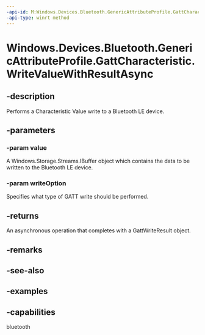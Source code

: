 ```yaml
---
-api-id: M:Windows.Devices.Bluetooth.GenericAttributeProfile.GattCharacteristic.WriteValueWithResultAsync(Windows.Storage.Streams.IBuffer,Windows.Devices.Bluetooth.GenericAttributeProfile.GattWriteOption)
-api-type: winrt method
---
```


<!-- Method syntax.
public IAsyncOperation<GattWriteResult> GattCharacteristic.WriteValueWithResultAsync(IBuffer value, GattWriteOption writeOption)
-->

# Windows.Devices.Bluetooth.GenericAttributeProfile.GattCharacteristic.WriteValueWithResultAsync

## -description
Performs a Characteristic Value write to a Bluetooth LE device.

## -parameters
### -param value
A Windows.Storage.Streams.IBuffer object which contains the data to be written to the Bluetooth LE device.

### -param writeOption
Specifies what type of GATT write should be performed.

## -returns
An asynchronous operation that completes with a GattWriteResult object.

## -remarks

## -see-also

## -examples


## -capabilities
bluetooth
